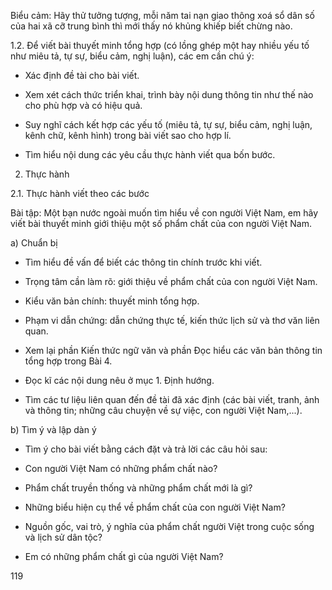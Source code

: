 Biểu cảm: Hãy thử tưởng tượng, mỗi năm tai nạn giao thông xoá sổ dân số của hai xã cỡ trung bình thì mới thấy nó khủng khiếp biết chừng nào.

1.2. Để viết bài thuyết minh tổng hợp (có lồng ghép một hay nhiều yếu tố như miêu tả, tự sự, biểu cảm, nghị luận), các em cần chú ý:

+ Xác định đề tài cho bài viết.

+ Xem xét cách thức triển khai, trình bày nội dung thông tin như thế nào cho phù hợp và có hiệu quả.

+ Suy nghĩ cách kết hợp các yếu tố (miêu tả, tự sự, biểu cảm, nghị luận, kênh chữ, kênh hình) trong bài viết sao cho hợp lí.

+ Tìm hiểu nội dung các yêu cầu thực hành viết qua bốn bước.

2. Thực hành

2.1. Thực hành viết theo các bước

Bài tập: Một bạn nước ngoài muốn tìm hiểu về con người Việt Nam, em hãy viết bài thuyết minh giới thiệu một số phẩm chất của con người Việt Nam.

a) Chuẩn bị

- Tìm hiểu đề vấn để biết các thông tin chính trước khi viết.

+ Trọng tâm cần làm rõ: giới thiệu về phẩm chất của con người Việt Nam.

+ Kiểu văn bản chính: thuyết minh tổng hợp.

+ Phạm vi dẫn chứng: dẫn chứng thực tế, kiến thức lịch sử và thơ văn liên quan.

- Xem lại phần Kiến thức ngữ văn và phần Đọc hiểu các văn bản thông tin tổng hợp trong Bài 4.

- Đọc kĩ các nội dung nêu ở mục 1. Định hướng.

- Tìm các tư liệu liên quan đến đề tài đã xác định (các bài viết, tranh, ảnh và thông tin; những câu chuyện về sự việc, con người Việt Nam,...).

b) Tìm ý và lập dàn ý

- Tìm ý cho bài viết bằng cách đặt và trả lời các câu hỏi sau:

+ Con người Việt Nam có những phẩm chất nào?

+ Phẩm chất truyền thống và những phẩm chất mới là gì?

+ Những biểu hiện cụ thể về phẩm chất của con người Việt Nam?

+ Nguồn gốc, vai trò, ý nghĩa của phẩm chất người Việt trong cuộc sống và lịch sử dân tộc?

+ Em có những phẩm chất gì của người Việt Nam?

119